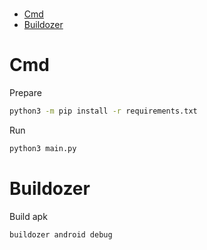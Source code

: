 # 
- [Cmd](#cmd)
- [Buildozer](#buildozer)

# Cmd
Prepare
```sh
python3 -m pip install -r requirements.txt 
```
Run
```sh
python3 main.py
```
# Buildozer
Build apk
```sh
buildozer android debug
```